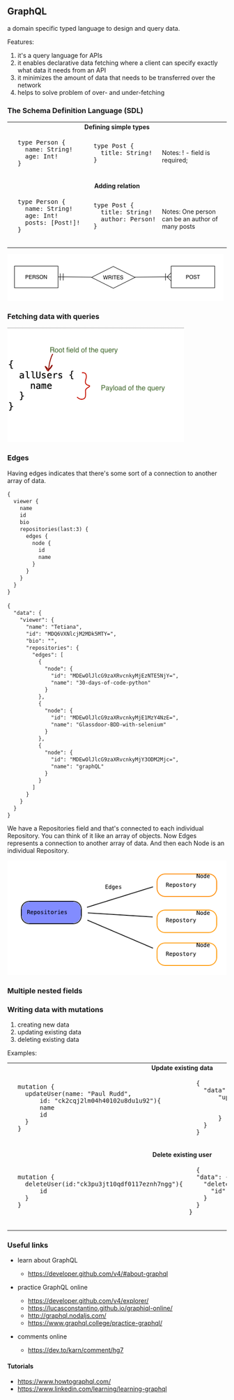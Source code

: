 ## GraphQL

a domain specific typed language to design and query data.

Features:

1. it's a query language for APIs 
2. it enables declarative data fetching where a client can specify exactly what data it needs from an API
3. it minimizes the amount of data that needs to be transferred over the network
4. helps to solve problem of over- and under-fetching

### The Schema Definition Language (SDL)

<table>
    <tr>
        <td align=center colspan=3><b>Defining simple types</b></td>
    </tr>
    <tr>
        <td>
        <pre>
  type Person {
    name: String!
    age: Int!
  }
        </pre>
        </td>
        <td align=top>
        <pre>
  type Post {
    title: String!
  }
        </pre>
        </td>
        <td>Notes: ! - field is required; </td>
    </tr>
    <tr>
        <td align=center colspan=3><b>Adding relation</b></td>
    </tr>
    <tr>
        <td>
        <pre>
  type Person {
    name: String!
    age: Int!
    posts: [Post!]!
  }
        </pre>
        </td>
        <td>
        <pre>
  type Post {
    title: String!
    author: Person!
  }
        </pre>
        </td>
        <td>Notes: One person can be an author of many posts </td>
    </tr>
</table>

![1-to-many relation](images/relation.png)

### Fetching data with queries

![query example](images/fetching_data_with_queries.png)

### Edges

Having edges indicates that there's some sort of a connection to another array of data. 

```text
{
  viewer {
    name
    id
    bio
    repositories(last:3) {
      edges {
        node {
          id
          name
        }
      }
    }
  }
}

{
  "data": {
    "viewer": {
      "name": "Tetiana",
      "id": "MDQ6VXNlcjM2MDk5MTY=",
      "bio": "",
      "repositories": {
        "edges": [
          {
            "node": {
              "id": "MDEwOlJlcG9zaXRvcnkyMjEzNTE5NjY=",
              "name": "30-days-of-code-python"
            }
          },
          {
            "node": {
              "id": "MDEwOlJlcG9zaXRvcnkyMjE1MzY4NzE=",
              "name": "Glassdoor-BDD-with-selenium"
            }
          },
          {
            "node": {
              "id": "MDEwOlJlcG9zaXRvcnkyMjY3ODM2Mjc=",
              "name": "graphQL"
            }
          }
        ]
      }
    }
  }
}
```
 We have a Repositories field and that's connected to each individual Repository. 
 You can think of it like an array of objects. 
 Now Edges represents a connection to another array of data. 
 And then each Node is an individual Repository.

![](images/edges.png)

### Multiple nested fields



### Writing data with mutations

1. creating new data
2. updating existing data
3. deleting existing data

Examples:

<table>
    <tr>
        <td align=center colspan=2><b>Update existing data</b></td>
    </tr>
    <tr>
        <td>
        <pre>
  mutation {
    updateUser(name: "Paul Rudd", 
        id: "ck2cqj2lm04h40102u8du1u92"){
        name
        id
    }
  }
        </pre>
        </td>
        <td>
        <pre>
  {
    "data": {
        "updateUser": {
            "name": "Paul Rudd",
            "id": "ck2cqj2lm04h40102u8du1u92"
        }
    }
  }
        </pre>
        </td>
    </tr>
    <tr>
        <td align=center colspan=3><b>Delete existing user</b></td>
    </tr>
    <tr>
        <td>
        <pre>
  mutation {
    deleteUser(id:"ck3pu3jt10qdf0117eznh7ngg"){
        id
    }
  }
        </pre>
        </td>
        <td>
        <pre>
  {
  "data": {
    "deleteUser": {
      "id": "ck3pu3jt10qdf0117eznh7ngg"
    }
  }
}
        </pre>
        </td>
    </tr>
</table>


### Useful links

- learn about GraphQL
    
    - https://developer.github.com/v4/#about-graphql

- practice GraphQL online
    
    - https://developer.github.com/v4/explorer/
    - https://lucasconstantino.github.io/graphiql-online/
    - http://graphql.nodaljs.com/
    - https://www.graphql.college/practice-graphql/
    
- comments online
    
    - https://dev.to/karn/comment/hg7
    
    
#### Tutorials

- https://www.howtographql.com/
- https://www.linkedin.com/learning/learning-graphql

    



